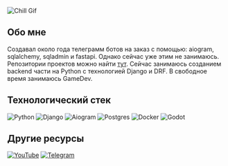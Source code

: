 ![Chill Gif](./assets/super_gif.gif)

## Обо мне
Создавал около года телеграмм ботов на заказ с помощью: aiogram, sqlalchemy, sqladmin и fastapi. Oднако сейчас уже этим не занимаюсь. Репозитории проектов можно найти [тут](https://github.com/SyanOSee). Сейчас занимаюсь созданием backend части на Python с технологией Django и DRF. В свободное время занимаюсь GameDev.

## Технологический стек
![Python](https://img.shields.io/badge/Python-3776AB?style=for-the-badge&logo=python&logoColor=white) ![Django](https://img.shields.io/badge/Django-092E20?style=for-the-badge&logo=django&logoColor=white) ![Aiogram](https://img.shields.io/badge/Aiogram-26A5E4?style=for-the-badge&logo=telegram&logoColor=white) ![Postgres](https://img.shields.io/badge/Postgres-4169E1?style=for-the-badge&logo=postgresql&logoColor=white) ![Docker](https://img.shields.io/badge/Docker-2496ED?style=for-the-badge&logo=docker&logoColor=white) ![Godot](https://img.shields.io/badge/Godot-478CBF?style=for-the-badge&logo=godotengine&logoColor=white)

## Другие ресурсы
[![YouTube](https://img.shields.io/badge/Youtube-FF0000?style=for-the-badge&logo=youtube&logoColor=white)](https://www.youtube.com)
[![Telegram](https://img.shields.io/badge/Telegram-2CA5E0?style=for-the-badge&logo=telegram&logoColor=white)](https://telegram.org)